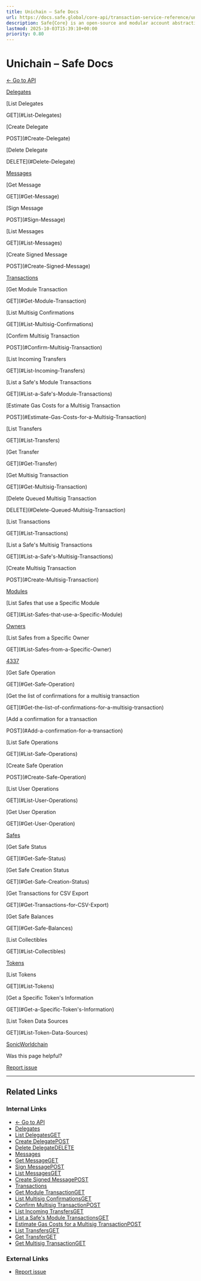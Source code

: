 ```yaml
---
title: Unichain – Safe Docs
url: https://docs.safe.global/core-api/transaction-service-reference/unichain
description: Safe{Core} is an open-source and modular account abstraction stack. Learn about its features and how to use it.
lastmod: 2025-10-03T15:39:10+00:00
priority: 0.80
---
```


# Unichain – Safe Docs

[← Go to API](/core-api/transaction-service-overview)

[Delegates](#Delegates)

[List Delegates

GET](#List-Delegates)

[Create Delegate

POST](#Create-Delegate)

[Delete Delegate

DELETE](#Delete-Delegate)

[Messages](#Messages)

[Get Message

GET](#Get-Message)

[Sign Message

POST](#Sign-Message)

[List Messages

GET](#List-Messages)

[Create Signed Message

POST](#Create-Signed-Message)

[Transactions](#Transactions)

[Get Module Transaction

GET](#Get-Module-Transaction)

[List Multisig Confirmations

GET](#List-Multisig-Confirmations)

[Confirm Multisig Transaction

POST](#Confirm-Multisig-Transaction)

[List Incoming Transfers

GET](#List-Incoming-Transfers)

[List a Safe's Module Transactions

GET](#List-a-Safe's-Module-Transactions)

[Estimate Gas Costs for a Multisig Transaction

POST](#Estimate-Gas-Costs-for-a-Multisig-Transaction)

[List Transfers

GET](#List-Transfers)

[Get Transfer

GET](#Get-Transfer)

[Get Multisig Transaction

GET](#Get-Multisig-Transaction)

[Delete Queued Multisig Transaction

DELETE](#Delete-Queued-Multisig-Transaction)

[List Transactions

GET](#List-Transactions)

[List a Safe's Multisig Transactions

GET](#List-a-Safe's-Multisig-Transactions)

[Create Multisig Transaction

POST](#Create-Multisig-Transaction)

[Modules](#Modules)

[List Safes that use a Specific Module

GET](#List-Safes-that-use-a-Specific-Module)

[Owners](#Owners)

[List Safes from a Specific Owner

GET](#List-Safes-from-a-Specific-Owner)

[4337](#4337)

[Get Safe Operation

GET](#Get-Safe-Operation)

[Get the list of confirmations for a multisig transaction

GET](#Get-the-list-of-confirmations-for-a-multisig-transaction)

[Add a confirmation for a transaction

POST](#Add-a-confirmation-for-a-transaction)

[List Safe Operations

GET](#List-Safe-Operations)

[Create Safe Operation

POST](#Create-Safe-Operation)

[List User Operations

GET](#List-User-Operations)

[Get User Operation

GET](#Get-User-Operation)

[Safes](#Safes)

[Get Safe Status

GET](#Get-Safe-Status)

[Get Safe Creation Status

GET](#Get-Safe-Creation-Status)

[Get Transactions for CSV Export

GET](#Get-Transactions-for-CSV-Export)

[Get Safe Balances

GET](#Get-Safe-Balances)

[List Collectibles

GET](#List-Collectibles)

[Tokens](#Tokens)

[List Tokens

GET](#List-Tokens)

[Get a Specific Token's Information

GET](#Get-a-Specific-Token's-Information)

[List Token Data Sources

GET](#List-Token-Data-Sources)

[Sonic](/core-api/transaction-service-reference/sonic "Sonic")[Worldchain](/core-api/transaction-service-reference/worldchain "Worldchain")

Was this page helpful?

[Report issue](https://github.com/safe-global/safe-docs/issues/new?assignees=&labels=nextra-feedback&projects=&template=nextra-feedback.yml&title=%5BFeedback%5D+)

---

## Related Links

### Internal Links

- [← Go to API](https://docs.safe.global/core-api/transaction-service-overview)
- [Delegates](https://docs.safe.global/core-api/transaction-service-reference/unichain)
- [List DelegatesGET](https://docs.safe.global/core-api/transaction-service-reference/unichain)
- [Create DelegatePOST](https://docs.safe.global/core-api/transaction-service-reference/unichain)
- [Delete DelegateDELETE](https://docs.safe.global/core-api/transaction-service-reference/unichain)
- [Messages](https://docs.safe.global/core-api/transaction-service-reference/unichain)
- [Get MessageGET](https://docs.safe.global/core-api/transaction-service-reference/unichain)
- [Sign MessagePOST](https://docs.safe.global/core-api/transaction-service-reference/unichain)
- [List MessagesGET](https://docs.safe.global/core-api/transaction-service-reference/unichain)
- [Create Signed MessagePOST](https://docs.safe.global/core-api/transaction-service-reference/unichain)
- [Transactions](https://docs.safe.global/core-api/transaction-service-reference/unichain)
- [Get Module TransactionGET](https://docs.safe.global/core-api/transaction-service-reference/unichain)
- [List Multisig ConfirmationsGET](https://docs.safe.global/core-api/transaction-service-reference/unichain)
- [Confirm Multisig TransactionPOST](https://docs.safe.global/core-api/transaction-service-reference/unichain)
- [List Incoming TransfersGET](https://docs.safe.global/core-api/transaction-service-reference/unichain)
- [List a Safe's Module TransactionsGET](https://docs.safe.global/core-api/transaction-service-reference/unichain)
- [Estimate Gas Costs for a Multisig TransactionPOST](https://docs.safe.global/core-api/transaction-service-reference/unichain)
- [List TransfersGET](https://docs.safe.global/core-api/transaction-service-reference/unichain)
- [Get TransferGET](https://docs.safe.global/core-api/transaction-service-reference/unichain)
- [Get Multisig TransactionGET](https://docs.safe.global/core-api/transaction-service-reference/unichain)

### External Links

- [Report issue](https://github.com/safe-global/safe-docs/issues/new?assignees=&labels=nextra-feedback&projects=&template=nextra-feedback.yml&title=%5BFeedback%5D+)
